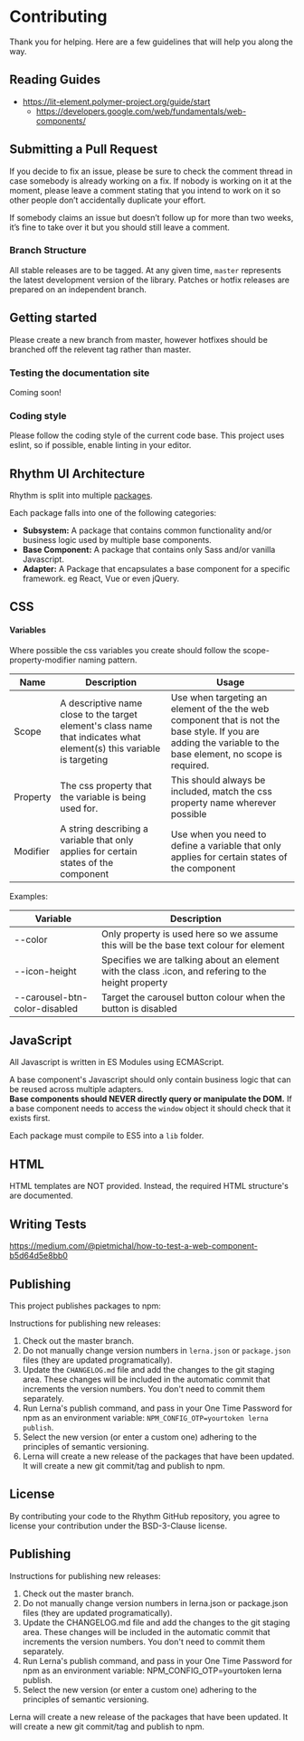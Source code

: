 # Contributing

Thank you for helping. Here are a few guidelines that will help you along the way.

## Reading Guides

- https://lit-element.polymer-project.org/guide/start
  - https://developers.google.com/web/fundamentals/web-components/

## Submitting a Pull Request

If you decide to fix an issue, please be sure to check the comment thread in case somebody is already working on a fix. 
If nobody is working on it at the moment, please leave a comment stating that you intend to work on it so other people 
don’t accidentally duplicate your effort.

If somebody claims an issue but doesn’t follow up for more than two weeks, it’s fine to take over it but you should 
still leave a comment.

### Branch Structure

All stable releases are to be tagged. At any given time, `master` represents the latest development version of the library. 
Patches or hotfix releases are prepared on an independent branch.

## Getting started

Please create a new branch from master, however hotfixes should be branched off the relevent tag rather than master.

### Testing the documentation site

Coming soon!

### Coding style

Please follow the coding style of the current code base. This project uses eslint, so if possible, enable linting in your 
editor. 

## Rhythm UI Architecture

Rhythm is split into multiple [packages](#https://github.com/DeloitteDigitalAPAC/rhythm-ui/tree/master/packages). 

Each package falls into one of the following categories:

- **Subsystem:** A package that contains common functionality and/or business logic used by multiple base components.
- **Base Component:** A package that contains only Sass and/or vanilla Javascript. 
- **Adapter:** A Package that encapsulates a base component for a specific framework. eg React, Vue or even jQuery.

## CSS

#### Variables
Where possible the css variables you create should follow the 
scope-property-modifier naming pattern.

| Name | Description | Usage |
| --- | --- | -- |
| Scope | A descriptive name close to the target element's class name that indicates what element(s) this variable is targeting | Use when targeting an element of the the web component that is not the base style. If you are adding the variable to the base element, no scope is required. |
| Property | The css property that the variable is being used for. | This should always be included, match the css property name wherever possible |
| Modifier | A string describing a variable that only applies for certain states of the component | Use when you need to define a variable that only applies for certain states of the component |

Examples:

| Variable | Description |
| --- | ---|
|--color | Only property is used here so we assume this will be the base text colour for element |
|--icon-height| Specifies we are talking about an element with the class .icon, and refering to the height property|
|--carousel-btn-color-disabled | Target the carousel button colour when the button is disabled|


## JavaScript

All Javascript is written in ES Modules using ECMAScript.

A base component's Javascript should only contain business logic that can be reused across multiple adapters.  
**Base components should NEVER directly query or manipulate the DOM.** If a base component needs to access the `window`
object it should check that it exists first.

Each package must compile to ES5 into a `lib` folder.

## HTML

HTML templates are NOT provided. Instead, the required HTML structure's are documented.

## Writing Tests

https://medium.com/@pietmichal/how-to-test-a-web-component-b5d64d5e8bb0

## Publishing

This project publishes packages to npm:

Instructions for publishing new releases:

1. Check out the master branch.
1. Do not manually change version numbers in `lerna.json` or `package.json` files (they are updated programatically).
1. Update the `CHANGELOG.md` file and add the changes to the git staging area. These changes will be included in the 
automatic commit that increments the version numbers. You don't need to commit them separately.
1. Run Lerna's publish command, and pass in your One Time Password for npm as an environment variable: `NPM_CONFIG_OTP=yourtoken lerna publish`.
1. Select the new version (or enter a custom one) adhering to the principles of semantic versioning.
1. Lerna will create a new release of the packages that have been updated. It will create a new git commit/tag and publish to npm.

## License

By contributing your code to the Rhythm GitHub repository, you agree to license your contribution under the BSD-3-Clause license.

## Publishing

Instructions for publishing new releases:

1. Check out the master branch.
1. Do not manually change version numbers in lerna.json or package.json files (they are updated programatically).
1. Update the CHANGELOG.md file and add the changes to the git staging area. These changes will be included in the automatic commit that increments the version numbers. You don't need to commit them separately.
1. Run Lerna's publish command, and pass in your One Time Password for npm as an environment variable: NPM_CONFIG_OTP=yourtoken lerna publish.
1. Select the new version (or enter a custom one) adhering to the principles of semantic versioning.

Lerna will create a new release of the packages that have been updated. It will create a new git commit/tag and publish to npm.

